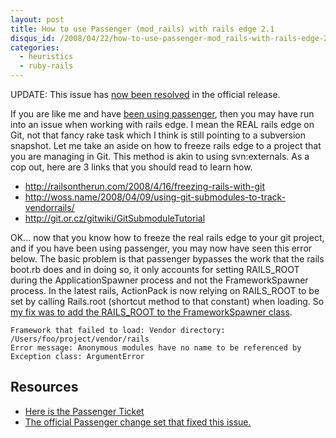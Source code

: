 ```yaml
--- 
layout: post
title: How to use Passenger (mod_rails) with rails edge 2.1
disqus_id: /2008/04/22/how-to-use-passenger-mod_rails-with-rails-edge-2-1/
categories: 
  - heuristics
  - ruby-rails
---
```


<aside class="flash_info">
  UPDATE: This issue has <a href="http://github.com/FooBarWidget/passenger/commit/53301de464b323d364723854d3a8d293ab8327d6">now been resolved</a> in the official release.
</aside>

<p>
  If you are like me and have <a href="/2008/04/13/now-on-passenger-mod_rails/">been using passenger</a>, then you may have run into an issue when working with rails edge. I mean the REAL rails edge on Git, not that fancy rake task which I think is still pointing to a subversion snapshot. Let me take an aside on how to freeze rails edge to a project that you are managing in Git. This method is akin to using svn:externals. As a cop out, here are 3 links that you should read to learn how.
</p>

<ul>
  <li><a href="http://railsontherun.com/2008/4/16/freezing-rails-with-git">http://railsontherun.com/2008/4/16/freezing-rails-with-git</a></li>
  <li><a href="http://woss.name/2008/04/09/using-git-submodules-to-track-vendorrails/">http://woss.name/2008/04/09/using-git-submodules-to-track-vendorrails/</a></li>
  <li><a href="http://git.or.cz/gitwiki/GitSubmoduleTutorial">http://git.or.cz/gitwiki/GitSubmoduleTutorial</a></li>
</ul>

<p>
  OK... now that you know how to freeze the real rails edge to your git project, and if you have been using passenger, you may now have seen this error below. The basic problem is that passenger bypasses the work that the rails boot.rb does and in doing so, it only accounts for setting RAILS_ROOT during the ApplicationSpawner process and not the FrameworkSpawner process. In the latest rails, ActionPack is now relying on RAILS_ROOT to be set by calling Rails.root (shortcut method to that constant) when loading. So <a href="http://github.com/metaskills/passenger/commit/69afcd75425a89c9d17d1fc40c0a7571d6bd547c ">my fix was to add the RAILS_ROOT to the FrameworkSpawner class</a>.
</p>

```text
Framework that failed to load: Vendor directory: /Users/foo/project/vendor/rails 
Error message: Anonymous modules have no name to be referenced by 
Exception class: ArgumentError 
```


<h2>Resources</h2>

<ul>
  <li><a href="http://code.google.com/p/phusion-passenger/issues/detail?id=29&can=1&q=edge&colspec=ID%20Type%20Status%20Priority%20Milestone%20Stars%20Summary">Here is the Passenger Ticket</a></li>
  <li><a href="http://github.com/FooBarWidget/passenger/commit/53301de464b323d364723854d3a8d293ab8327d6">The official Passenger change set that fixed this issue.</a></li>
<ul>



